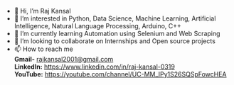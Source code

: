 - 👋 Hi, I’m Raj Kansal
- 👀 I’m interested in Python, Data Science, Machine Learning, Artificial Intelligence, Natural Language Processing, Arduino, C++
- 🌱 I’m currently learning Automation using Selenium and Web Scraping 
- 💞️ I’m looking to collaborate on Internships and Open source projects 
- 📫 How to reach me <br> **Gmail-** rajkansal2001@gmail.com  <br>**LinkedIn:** https://www.linkedin.com/in/raj-kansal-0319 <br> **YouTube:** 
https://youtube.com/channel/UC-MM_IPy1S26SQSpFowcHEA
<!---
RajK19/RajK19 is a ✨ special ✨ repository because its `README.md` (this file) appears on your GitHub profile.
You can click the Preview link to take a look at your changes.
--->
